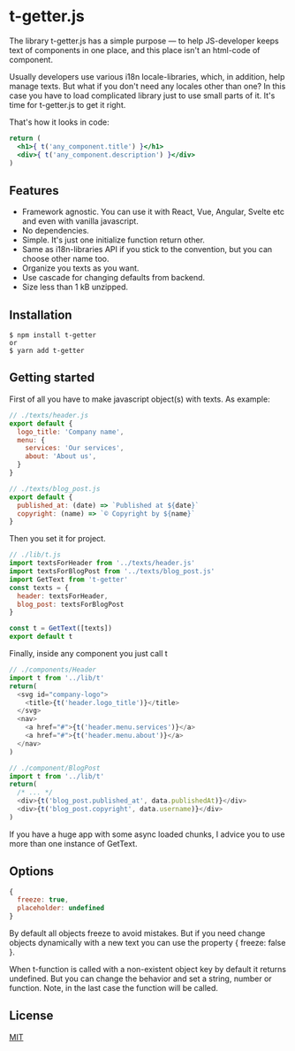 # t-getter.js

The library t-getter.js has a simple purpose — to help JS-developer keeps text of components in one place, and this place isn't an html-code of component.

Usually developers use various i18n locale-libraries, which, in addition, help manage texts.
But what if you don't need any locales other than one? In this case you have to load complicated library just to use small parts of it. It's time for t-getter.js to get it right.

That's how it looks in code:

```jsx
return (
  <h1>{ t('any_component.title') }</h1>
  <div>{ t('any_component.description') }</div>
)
```

## Features

- Framework agnostic. You can use it with React, Vue, Angular, Svelte etc and even with vanilla javascript.
- No dependencies.
- Simple. It's just one initialize function return other.
- Same as i18n-libraries API if you stick to the convention, but you can choose other name too.
- Organize you texts as you want.
- Use cascade for changing defaults from backend.
- Size less than 1 kB unzipped.

## Installation

```
$ npm install t-getter
or
$ yarn add t-getter
```

## Getting started

First of all you have to make javascript object(s) with texts.
As example:

```js
// ./texts/header.js
export default {
  logo_title: 'Company name',
  menu: {
    services: 'Our services',
    about: 'About us',
  }
}

// ./texts/blog_post.js
export default {
  published_at: (date) => `Published at ${date}`
  copyright: (name) => `© Copyright by ${name}`
}
```

Then you set it for project.

```js
// ./lib/t.js
import textsForHeader from '../texts/header.js'
import textsForBlogPost from '../texts/blog_post.js'
import GetText from 't-getter'
const texts = {
  header: textsForHeader,
  blog_post: textsForBlogPost
}

const t = GetText([texts])
export default t
```

Finally, inside any component you just call t

```js
// ./components/Header
import t from '../lib/t'
return(
  <svg id="company-logo">
    <title>{t('header.logo_title')}</title>
  </svg>
  <nav>
    <a href="#">{t('header.menu.services')}</a>
    <a href="#">{t('header.menu.about')}</a>
  </nav>
)

// ./component/BlogPost
import t from '../lib/t'
return(
  /* ... */
  <div>{t('blog_post.published_at', data.publishedAt)}</div>
  <div>{t('blog_post.copyright', data.username)}</div>
)

```

If you have a huge app with some async loaded chunks, I advice you to use more than one instance of GetText.

## Options

```js
{
  freeze: true,
  placeholder: undefined
}
```

By default all objects freeze to avoid mistakes. But if you need change objects dynamically with a new text you can use the property { freeze: false }.

When t-function is called with a non-existent object key by default it returns undefined. But you can change the behavior and set a string, number or function. Note, in the last case the function will be called.

## License

[MIT](https://github.com/a-dev/t-getter/blob/main/LICENSE)
